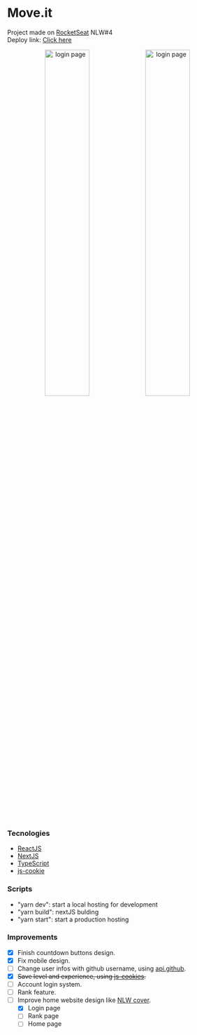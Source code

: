 # Move.it

Project made on [RocketSeat](https://rocketseat.com.br/) NLW#4 <br>
Deploy link: [Click here](https://moveit-nlw-fabriciolinhares.vercel.app/)

<p align="center">
  <img src="https://i.imgur.com/0Pk2qJo.png" alt="login page" width="45%" />
  <img src="https://i.imgur.com/IENbmso.png" alt="login page" width="45%" />
</p>

### Tecnologies

- [ReactJS](https://reactjs.org/)
- [NextJS](https://nextjs.org/)
- [TypeScript](https://www.typescriptlang.org/)
- [js-cookie](https://github.com/js-cookie/js-cookie)

### Scripts

- "yarn dev": start a local hosting for development
- "yarn build": nextJS bulding
- "yarn start": start a production hosting

### Improvements

- [x] Finish countdown buttons design.
- [x] Fix mobile design.
- [ ] Change user infos with github username, using [api.github](https://api.github.com/users/FabricioLinhares).
- [x] ~~Save level and experience, using [js-cookies](https://github.com/js-cookie/js-cookie).~~
- [ ] Account login system.
- [ ] Rank feature.
- [ ] Improve home website design like [NLW cover](<https://www.figma.com/file/gmKGiFg38f19ScNpPaw6tq/Move.it-1.0-(Copy)?node-id=2%3A3>).
  - [x] Login page
  - [ ] Rank page
  - [ ] Home page
